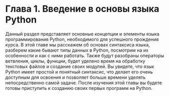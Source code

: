 # Глава 1. Введение в основы языка Python

Данный раздел представляет основные концепции и элементы языка программирования Python,
необходимого для успешного прождения курса. В этой главе мы расскажем об основах
синтаксиса языка, разберем какие бывают типы данных в Python, посмотрим на их особенности
и как с ними работать. Также будут разобраны операторы ветвления, циклы, функции,
будет уделено время на обработку текстовых файлов и создание своих модулей.
Вы увидете, что язык Python имеет простой и понятный синтаксис, что делает его
очень доступным для освоения и позволяет больше времени уделять непосредственно самой задаче.
После изучения этой главы вы будете готовы приступить к созданию своих первых программ на Python.
